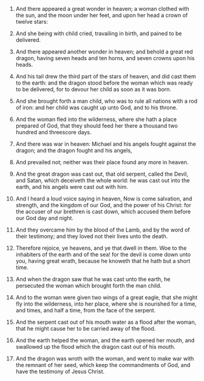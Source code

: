 1. And there appeared a great wonder in heaven; a woman clothed with
the sun, and the moon under her feet, and upon her head a crown of
twelve stars:

2. And she being with child cried, travailing in
birth, and pained to be delivered.

3. And there appeared another wonder in heaven; and behold a great
red dragon, having seven heads and ten horns, and seven crowns upon
his heads.

4. And his tail drew the third part of the stars of heaven, and did
cast them to the earth: and the dragon stood before the woman which
was ready to be delivered, for to devour her child as soon as it was
born.

5. And she brought forth a man child, who was to rule all nations
with a rod of iron: and her child was caught up unto God, and to his
throne.

6. And the woman fled into the wilderness, where she hath a place
prepared of God, that they should feed her there a thousand two
hundred and threescore days.

7. And there was war in heaven: Michael and his angels fought
against the dragon; and the dragon fought and his angels,

8. And
prevailed not; neither was their place found any more in heaven.

9. And the great dragon was cast out, that old serpent, called the
Devil, and Satan, which deceiveth the whole world: he was cast out
into the earth, and his angels were cast out with him.

10. And I heard a loud voice saying in heaven, Now is come
salvation, and strength, and the kingdom of our God, and the power of
his Christ: for the accuser of our brethren is cast down, which
accused them before our God day and night.

11. And they overcame him by the blood of the Lamb, and by the word
of their testimony; and they loved not their lives unto the death.

12. Therefore rejoice, ye heavens, and ye that dwell in them. Woe to
the inhabiters of the earth and of the sea! for the devil is come down
unto you, having great wrath, because he knoweth that he hath but a
short time.

13. And when the dragon saw that he was cast unto the earth, he
persecuted the woman which brought forth the man child.

14. And to the woman were given two wings of a great eagle, that she
might fly into the wilderness, into her place, where she is nourished
for a time, and times, and half a time, from the face of the serpent.

15. And the serpent cast out of his mouth water as a flood after the
woman, that he might cause her to be carried away of the flood.

16. And the earth helped the woman, and the earth opened her mouth,
and swallowed up the flood which the dragon cast out of his mouth.

17. And the dragon was wroth with the woman, and went to make war
with the remnant of her seed, which keep the commandments of God, and
have the testimony of Jesus Christ.